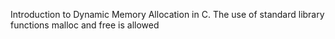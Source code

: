 Introduction to Dynamic Memory Allocation in C. The use of standard library functions malloc and free is allowed

